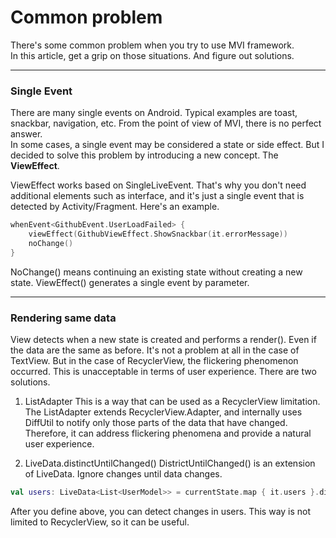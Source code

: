 # Common problem
There's some common problem when you try to use MVI framework.  
In this article, get a grip on those situations. And figure out solutions.  

---

### Single Event
There are many single events on Android. 
Typical examples are toast, snackbar, navigation, etc.
From the point of view of MVI, there is no perfect answer.  
In some cases, a single event may be considered a state or side effect. 
But I decided to solve this problem by introducing a new concept. The **ViewEffect**.  

ViewEffect works based on SingleLiveEvent. 
That's why you don't need additional elements such as interface, and it's just a single event that is detected by Activity/Fragment.
Here's an example.
```kotlin
whenEvent<GithubEvent.UserLoadFailed> {
    viewEffect(GithubViewEffect.ShowSnackbar(it.errorMessage))
    noChange()
}
```
NoChange() means continuing an existing state without creating a new state.
ViewEffect() generates a single event by parameter.

---
### Rendering same data
View detects when a new state is created and performs a render(). Even if the data are the same as before.
It's not a problem at all in the case of TextView. 
But in the case of RecyclerView, the flickering phenomenon occurred. This is unacceptable in terms of user experience. There are two solutions.  

1. ListAdapter
This is a way that can be used as a RecyclerView limitation.
The ListAdapter extends RecyclerView.Adapter, and internally uses DiffUtil to notify only those parts of the data that have changed. 
Therefore, it can address flickering phenomena and provide a natural user experience.  

2. LiveData.distinctUntilChanged()
DistrictUntilChanged() is an extension of LiveData. Ignore changes until data changes.
```kotlin
val users: LiveData<List<UserModel>> = currentState.map { it.users }.distinctUntilChanged()
```
After you define above, you can detect changes in users. This way is not limited to RecyclerView, so it can be useful.
